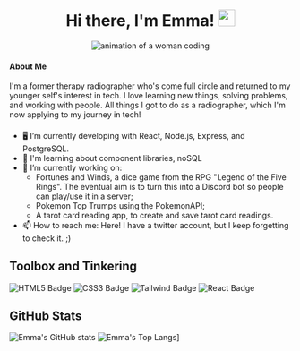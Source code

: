 <!-- **SurfingElectron/SurfingElectron** is a ✨ _special_ ✨ repository because its `README.md` (this file) appears on your GitHub profile. -->
<h1 align="center">
  Hi there, I'm Emma!
  <img src="https://media.giphy.com/media/hvRJCLFzcasrR4ia7z/giphy.gif" width="30px" alt="wave-emoji"/>
</h1>

<div id="image-banner" align="center">
  <img src="https://media.giphy.com/media/L1R1tvI9svkIWwpVYr/giphy.gif" alt="animation of a woman coding">
</div>


#### About Me
I'm a former therapy radiographer who's come full circle and returned to my younger self's interest in tech. I love learning new things, solving problems, and working with people. All things I got to do as a radiographer, which I'm now applying to my journey in tech!

#### 
- 🖥️ I’m currently developing with React, Node.js, Express, and PostgreSQL.
- 🌱 I'm learning about component libraries, noSQL
- 🔭 I’m currently working on: 
  - Fortunes and Winds, a dice game from the RPG "Legend of the Five Rings". The eventual aim is to turn this into a Discord bot so people can play/use it in a server;
  - Pokemon Top Trumps using the PokemonAPI;
  - A tarot card reading app, to create and save tarot card readings.
- 📫 How to reach me: Here! I have a twitter account, but I keep forgetting to check it. ;)

## Toolbox and Tinkering
![HTML5 Badge](https://img.shields.io/badge/HTML-blueviolet?style=for-the-badge&logo=html5)
![CSS3 Badge](https://img.shields.io/badge/CSS-blueviolet?style=for-the-badge&logo=css3)
![Tailwind Badge](https://img.shields.io/badge/Tailwind-blueviolet?style=for-the-badge&logo=tailwindcss)
![React Badge](https://img.shields.io/badge/React-blueviolet?style=for-the-badge&logo=react)


## GitHub Stats
![Emma's GitHub stats](https://github-readme-stats.vercel.app/api?username=SurfingElectron&count_private=true&show_icons=true&theme=radical)
![Emma's Top Langs](https://github-readme-stats.vercel.app/api/top-langs/?username=SurfingElectron&langs_count=4&layout=compact&theme=radical)]

<!--
https://github.com/anuraghazra/github-readme-stats
![Name](URL)
![Badge](URL)
![Badge](URL)
![Badge](URL)
![Badge](URL)
-->
